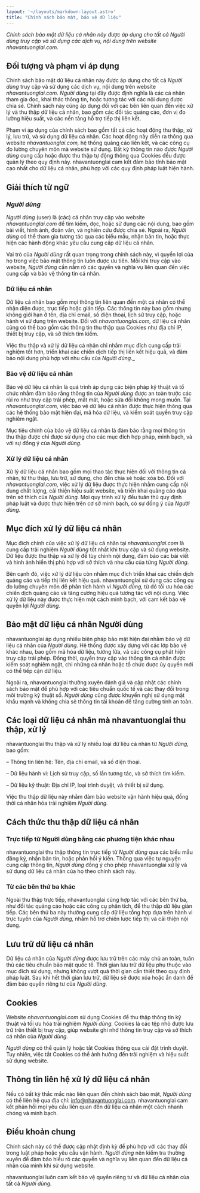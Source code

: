 ```yaml
---
layout: '~/layouts/markdown-layout.astro'
title: "Chính sách bảo mật, bảo vệ dữ liệu"
---
```


_Chính sách bảo mật dữ liệu cá nhân này được áp dụng cho tất cả _Người dùng_ truy cập và sử dụng các dịch vụ, nội dung trên website nhavantuonglai.com._

## Đối tượng và phạm vi áp dụng

Chính sách bảo mật dữ liệu cá nhân này được áp dụng cho tất cả _Người dùng_ truy cập và sử dụng các dịch vụ, nội dung trên website _nhavantuonglai.com._ _Người dùng_ tại đây được định nghĩa là các cá nhân tham gia đọc, khai thác thông tin, hoặc tương tác với các nội dung được chia sẻ. Chính sách này cũng áp dụng đối với các bên liên quan đến việc xử lý và thu thập dữ liệu cá nhân, bao gồm các đối tác quảng cáo, đơn vị đo lường hiệu suất, và các nền tảng hỗ trợ tiếp thị liên kết.

Phạm vi áp dụng của chính sách bao gồm tất cả các hoạt động thu thập, xử lý, lưu trữ, và sử dụng dữ liệu cá nhân. Các hoạt động này diễn ra thông qua website _nhavantuonglai.com,_ hệ thống quảng cáo liên kết, và các công cụ đo lường chuyên môn mà website sử dụng. Bất kỳ thông tin nào được _Người dùng_ cung cấp hoặc được thu thập tự động thông qua Cookies đều được quản lý theo quy định này. nhavantuonglai cam kết đảm bảo tính bảo mật cao nhất cho dữ liệu cá nhân, phù hợp với các quy định pháp luật hiện hành.

## Giải thích từ ngữ

### _Người dùng_

_Người dùng_ (user) là (các) cá nhân truy cập vào website _nhavantuonglai.com_ để tìm kiếm, đọc, hoặc sử dụng các nội dung, bao gồm bài viết, hình ảnh, đoản văn, và nghiên cứu được chia sẻ. Ngoài ra, _Người dùng_ có thể tham gia tương tác qua các biểu mẫu, nhận bản tin, hoặc thực hiện các hành động khác yêu cầu cung cấp dữ liệu cá nhân. 

Vai trò của _Người dùng_ rất quan trọng trong chính sách này, vì quyền lợi của họ trong việc bảo mật thông tin luôn được ưu tiên. Mỗi khi truy cập vào website, _Người dùng_ cần nắm rõ các quyền và nghĩa vụ liên quan đến việc cung cấp và bảo vệ thông tin cá nhân.

### Dữ liệu cá nhân

Dữ liệu cá nhân bao gồm mọi thông tin liên quan đến một cá nhân có thể nhận diện được, trực tiếp hoặc gián tiếp. Các thông tin này bao gồm nhưng không giới hạn ở tên, địa chỉ email, số điện thoại, lịch sử truy cập, hoặc hành vi sử dụng trên website. Đối với _nhavantuonglai.com,_ dữ liệu cá nhân cũng có thể bao gồm các thông tin thu thập qua Cookies như địa chỉ IP, thiết bị truy cập, và sở thích tìm kiếm.

Việc thu thập và xử lý dữ liệu cá nhân chỉ nhằm mục đích cung cấp trải nghiệm tốt hơn, triển khai các chiến dịch tiếp thị liên kết hiệu quả, và đảm bảo nội dung phù hợp với nhu cầu của _Người dùng.__

### Bảo vệ dữ liệu cá nhân

Bảo vệ dữ liệu cá nhân là quá trình áp dụng các biện pháp kỹ thuật và tổ chức nhằm đảm bảo rằng thông tin của _Người dùng_ được an toàn trước các rủi ro như truy cập trái phép, mất mát, hoặc sửa đổi không mong muốn. Tại _nhavantuonglai.com,_ việc bảo vệ dữ liệu cá nhân được thực hiện thông qua các hệ thống bảo mật hiện đại, mã hóa dữ liệu, và kiểm soát quyền truy cập nghiêm ngặt.

Mục tiêu chính của bảo vệ dữ liệu cá nhân là đảm bảo rằng mọi thông tin thu thập được chỉ được sử dụng cho các mục đích hợp pháp, minh bạch, và với sự đồng ý của _Người dùng._

### Xử lý dữ liệu cá nhân

Xử lý dữ liệu cá nhân bao gồm mọi thao tác thực hiện đối với thông tin cá nhân, từ thu thập, lưu trữ, sử dụng, cho đến chia sẻ hoặc xóa bỏ. Đối với _nhavantuonglai.com,_ việc xử lý dữ liệu được thực hiện nhằm cung cấp nội dung chất lượng, cải thiện hiệu suất website, và triển khai quảng cáo dựa trên sở thích của _Người dùng._ Mọi quy trình xử lý đều tuân thủ quy định pháp luật và được thực hiện trên cơ sở minh bạch, có sự đồng ý của _Người dùng._

## Mục đích xử lý dữ liệu cá nhân

Mục đích chính của việc xử lý dữ liệu cá nhân tại _nhavantuonglai.com_ là cung cấp trải nghiệm _Người dùng_ tốt nhất khi truy cập và sử dụng website. Dữ liệu được thu thập và xử lý để tùy chỉnh nội dung, đảm bảo các bài viết và hình ảnh hiển thị phù hợp với sở thích và nhu cầu của từng _Người dùng._ 

Bên cạnh đó, việc xử lý dữ liệu còn nhằm mục đích triển khai các chiến dịch quảng cáo và tiếp thị liên kết hiệu quả. nhavantuonglai sử dụng các công cụ đo lường chuyên môn để phân tích hành vi _Người dùng,_ từ đó tối ưu hóa các chiến dịch quảng cáo và tăng cường hiệu quả tương tác với nội dung. Việc xử lý dữ liệu này được thực hiện một cách minh bạch, với cam kết bảo vệ quyền lợi _Người dùng._

## Bảo mật dữ liệu cá nhân Người dùng

nhavantuonglai áp dụng nhiều biện pháp bảo mật hiện đại nhằm bảo vệ dữ liệu cá nhân của _Người dùng._ Hệ thống được xây dựng với các lớp bảo vệ khác nhau, bao gồm mã hóa dữ liệu, tường lửa, và các công cụ phát hiện truy cập trái phép. Đồng thời, quyền truy cập vào thông tin cá nhân được kiểm soát nghiêm ngặt, chỉ những cá nhân hoặc tổ chức được ủy quyền mới có thể tiếp cận dữ liệu.

Ngoài ra, nhavantuonglai thường xuyên đánh giá và cập nhật các chính sách bảo mật để phù hợp với các tiêu chuẩn quốc tế và các thay đổi trong môi trường kỹ thuật số. _Người dùng_ cũng được khuyến nghị sử dụng mật khẩu mạnh và không chia sẻ thông tin tài khoản để tăng cường tính an toàn.

## Các loại dữ liệu cá nhân mà nhavantuonglai thu thập, xử lý

nhavantuonglai thu thập và xử lý nhiều loại dữ liệu cá nhân từ _Người dùng,_ bao gồm:

– Thông tin liên hệ: Tên, địa chỉ email, và số điện thoại.

– Dữ liệu hành vi: Lịch sử truy cập, số lần tương tác, và sở thích tìm kiếm.

– Dữ liệu kỹ thuật: Địa chỉ IP, loại trình duyệt, và thiết bị sử dụng.

Việc thu thập dữ liệu này nhằm đảm bảo website vận hành hiệu quả, đồng thời cá nhân hóa trải nghiệm _Người dùng._

## Cách thức thu thập dữ liệu cá nhân

### Trực tiếp từ Người dùng bằng các phương tiện khác nhau

nhavantuonglai thu thập thông tin trực tiếp từ _Người dùng_ qua các biểu mẫu đăng ký, nhận bản tin, hoặc phản hồi ý kiến. Thông qua việc tự nguyện cung cấp thông tin, _Người dùng_ đồng ý cho phép nhavantuonglai xử lý và sử dụng dữ liệu cá nhân của họ theo chính sách này.

### Từ các bên thứ ba khác

Ngoài thu thập trực tiếp, nhavantuonglai cũng hợp tác với các bên thứ ba, như đối tác quảng cáo hoặc các công cụ phân tích, để thu thập dữ liệu gián tiếp. Các bên thứ ba này thường cung cấp dữ liệu tổng hợp dựa trên hành vi trực tuyến của _Người dùng,_ nhằm hỗ trợ chiến lược tiếp thị và cải thiện nội dung.

## Lưu trữ dữ liệu cá nhân

Dữ liệu cá nhân của _Người dùng_ được lưu trữ trên các máy chủ an toàn, tuân thủ các tiêu chuẩn bảo mật quốc tế. Thời gian lưu trữ dữ liệu phụ thuộc vào mục đích sử dụng, nhưng không vượt quá thời gian cần thiết theo quy định pháp luật. Sau khi hết thời gian lưu trữ, dữ liệu sẽ được xóa hoặc ẩn danh để đảm bảo quyền riêng tư của _Người dùng._

## Cookies

Website _nhavantuonglai.com_ sử dụng Cookies để thu thập thông tin kỹ thuật và tối ưu hóa trải nghiệm _Người dùng._ Cookies là các tệp nhỏ được lưu trữ trên thiết bị truy cập, giúp website ghi nhớ thông tin truy cập và sở thích cá nhân của _Người dùng._ 

_Người dùng_ có thể quản lý hoặc tắt Cookies thông qua cài đặt trình duyệt. Tuy nhiên, việc tắt Cookies có thể ảnh hưởng đến trải nghiệm và hiệu suất sử dụng website.

## Thông tin liên hệ xử lý dữ liệu cá nhân

Nếu có bất kỳ thắc mắc nào liên quan đến chính sách bảo mật, _Người dùng_ có thể liên hệ qua địa chỉ: info@nhavantuonglai.com. nhavantuonglai cam kết phản hồi mọi yêu cầu liên quan đến dữ liệu cá nhân một cách nhanh chóng và minh bạch.

## Điều khoản chung

Chính sách này có thể được cập nhật định kỳ để phù hợp với các thay đổi trong luật pháp hoặc yêu cầu vận hành. _Người dùng_ nên kiểm tra thường xuyên để đảm bảo hiểu rõ các quyền và nghĩa vụ liên quan đến dữ liệu cá nhân của mình khi sử dụng website. 

nhavantuonglai luôn cam kết bảo vệ quyền riêng tư và dữ liệu cá nhân của tất cả _Người dùng._